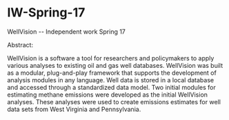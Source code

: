 # IW-Spring-17
WellVision -- Independent work Spring 17

Abstract:

WellVision is a software a tool for researchers and policymakers to apply various analyses to
existing oil and gas well databases. WellVision was built as a modular, plug-and-play framework
that supports the development of analysis modules in any language. Well data is stored in a local
database and accessed through a standardized data model. Two initial modules for estimating
methane emissions were developed as the initial WellVision analyses. These analyses were used to
create emissions estimates for well data sets from West Virginia and Pennsylvania.
